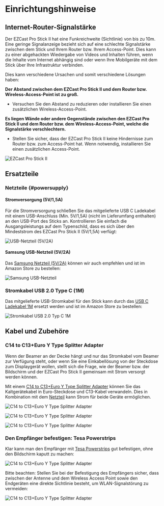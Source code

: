 # Einrichtungshinweise

## Internet-Router-Signalstärke

Der EZCast Pro Stick II hat eine Funkreichweite (Sichtlinie) von bis zu 10m. Eine geringe Signalanzeige bezieht sich auf eine schlechte Signalstärke zwischen dem Stick und Ihrem Router bzw. Ihrem Access-Point. Dies kann zu einer abgehackten Wiedergabe von Videos und Inhalten führen, wenn die Inhalte vom Internet abhängig sind oder wenn Ihre Mobilgeräte mit dem Stick über Ihre Infrastruktur verbinden.

Dies kann verschiedene Ursachen und somit verschiedene Lösungen haben:

**Der Abstand zwischen dem EZCast Pro Stick II und dem Router bzw. Wireless-Access-Point ist zu groß.**
* Versuchen Sie den Abstand zu reduzieren oder installieren Sie einen zusätzlichen Wireless-Access-Point.

**Es liegen Wände oder andere Gegenstände zwischen den EZCast Pro Stick II und dem Router bzw. dem Wireless-Access-Point, welche die Signalstärke verschlechtern.**
* Stellen Sie sicher, dass der EZCast Pro Stick II keine Hindernisse zum Router bzw. zum Access-Point hat. Wenn notwendig, installieren Sie einen zusätzlichen Access-Point.

![EZCast Pro Stick II](/assets/img/ProII.Poor.Internet.Signal.jpg)

## Ersatzteile

### Netzteile {#powersupply}

#### Stromversorgung (5V/1,5A)

Für die Stromversorgung schließen Sie das mitgelieferte USB C Ladekabel mit einem USB-Anschluss (Min. 5V/1,5A) (nicht im Lieferumfang enthalten) an den USB-Port des Sticks an. Kontrollieren Sie einfach die Ausgangsleistungs auf dem Typenschild, dass es sich über den Mindeststrom des EZCast Pro Stick II (5V/1,5A) verfügt:

![USB-Netzteil (5V/2A)](/assets/img/QuattroPod.USBCharger.png)

#### Samsung USB-Netzteil (5V/2A)

Das [Samsung Netzteil (5V/2A)](https://www.amazon.de/USB-Netz-Ladeger%C3%A4t-Adapter-SAMSUNG-ETAU90EWE-Wei%C3%9F/dp/B00D2D9LF2/ref=sr_1_64?s=ce-de&ie=UTF8&qid=1531483723&sr=1-64&keywords=USB+charger) können wir auch empfehlen und ist im Amazon Store zu bestellen:

![Samsung USB-Netzteil](/assets/img/Samsung.USB-Netzteil.jpg)

### Stromkabel USB 2.0 Type C (1M)

Das mitgelieferte USB-Stromkabel für den Stick kann durch das [USB C Ladekabel 1M](https://www.amazon.de/dp/B089K7KFNV/ref=cm_sw_em_r_mt_dp_H70V90DFZY17F1JW40FV) ersetzt werden und ist im Amazon Store zu bestellen:

![Stromkabel USB 2.0 Typ C 1M](/assets/img/USBA-2.0-TypeC.jpg)

## Kabel und Zubehöre

### C14 to C13+Euro Y Type Splitter Adapter

Wenn der Beamer an der Decke hängt und nur das Stromkabel vom Beamer zur Verfügung steht, oder wenn Sie eine Einkabellösung von der Steckdose zum Displaygerät wollen, stellt sich die Frage, wie der Beamer bzw. der Bildschirm und der EZCast Pro Stick II gemeinsam mit Strom versorgt werden können.

Mit einem [C14 to C13+Euro Y Type Splitter Adapter](https://www.amazon.de/dp/B07YR31JJ8/ref=cm_sw_em_r_mt_dp_45Q9J7XZQZZWT8SQSQHB?_encoding=UTF8&psc=1) können Sie das Kaltgerätekabel in Euro-Steckdose und C13-Kabel verwandeln. Dies in Kombination mit dem [Netzteil](#powersupply) kann Strom für beide Geräte ermöglichen.

![C14 to C13+Euro Y Type Splitter Adapter](/assets/img/C14.to.C13undEuroYType-Splitter-Adapter.png)

![C14 to C13+Euro Y Type Splitter Adapter](/assets/img/C14toC13undEuroYType1.png)

![C14 to C13+Euro Y Type Splitter Adapter](/assets/img/C14toC13undEuroYType2.png)

### Den Empfänger befestigen: Tesa Powerstrips

Klar kann man den Empfänger mit [Tesa Powerstrips](https://www.amazon.de/dp/B000KJOC78/ref=cm_sw_em_r_mt_dp_M4BQ8T1ZGDYH04NCHMJ3) gut befestigen, ohne den Bildschirm kaputt zu machen:

![C14 to C13+Euro Y Type Splitter Adapter](/assets/img/tesa1.png)

Bitte beachten: Stellen Sie bei der Befestigung des Empfängers sicher, dass zwischen der Antenne und dem Wireless Access Point sowie den Endgeräten eine direkte Sichtlinie besteht, um WLAN-Signalstörung zu vermeiden:

![C14 to C13+Euro Y Type Splitter Adapter](/assets/img/RX_mounted.png)
